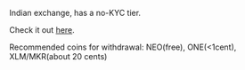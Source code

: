 Indian exchange, has a no-KYC tier.

Check it out [here](https://trade.buyucoin.com/signup?referral=buyucoin49556026).

Recommended coins for withdrawal: NEO(free), ONE(<1cent), XLM/MKR(about 20 cents)